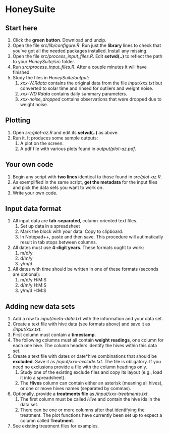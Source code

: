 # HoneySuite
## Start here
1. Click the **green button**. Download and unzip.
2. Open the file *src/lib/configure.R*. Run just the **library** lines to check that you've got all the needed packages installed. Install any missing.
3. Open the file *src/process_input_files.R*. Edit **setwd(..)** to reflect the path to your *HoneySuite/src* folder.
4. Run *src/process_input_files.R*. After a couple minutes it will have finished.
5. Study the files in *HoneySuite/output*:
    1. *xxx-W.Rdata* contains the original data from the file *input/xxx.txt* but converted to solar time and rinsed for outliers and weight noise. 
    2. *xxx-WD.Rdata* contains daily summary parameters.
    3. *xxx-noise_dropped* contains observations that were dropped due to weight noise.

## Plotting
1. Open *src/plot-az.R* and edit its **setwd(..)** as above.
2. Run it. It produces some sample outputs:
    1. A plot on the screen.
    2. A pdf file with various plots found in *output/plot-az.pdf*.  

## Your own code
1. Begin any script with **two lines** identical to those found in *src/plot-az.R*.
2. As exemplified in the same script, **get the metadata** for the input files and pick the data sets you want to work on.
3. Write your own code.

## Input data format
1. All input data are **tab-separated**, column-oriented text files. 
    1. Set up data in a spreadsheet
    2. Mark the block with your data. Copy to clipboard.
    3. In Notepad++, paste and then save. This procedure will autimatically result in tab stops between columns.
2. All dates must use **4-digit years**. These formats ought to work:
    1. m/d/y
    2. d/m/y 
    3. y/m/d
3. All dates with time should be written in one of these formats (seconds are optional): 
    1. m/d/y H:M:S
    2. d/m/y H:M:S
    3. y/m/d H:M:S
    
## Adding new data sets
1. Add a row to *input/meta-data.txt* with the information and your data set.
2. Create a text file with hive data (see formats above) and save it as */input/xxx.txt*.
  1. First column must contain a **timestamp**.
  2. The following columns must all contain **weight readings**, one column for each one hive. The column headers identify the hives within this data set.
3. Create a text file with dates or date*hive combinations that should be **excluded**. Save it as */input/xxx-exclude.txt*. The file is obligatory. If you need no exclusions provide a file with the column headings only.
    1. Study one of the existing exclude files and copy its layout (e.g., load it into a spreadsheet).
    2. The **Hives** column can contain either an asterisk (meaning all hives), or one or move hives names (separated by commas).
4. Optionally, provide a **treatments file** as */input/xxx-treatments.txt*. 
    1. The first column must be called *Hive* and contain the hive ids in the data set.
    2. There can be one or more columns after that identifying the treatment. The plot functions have currently been set up to expect a column called **Treatment**.
  3. See existing treatment files for examples.
  
